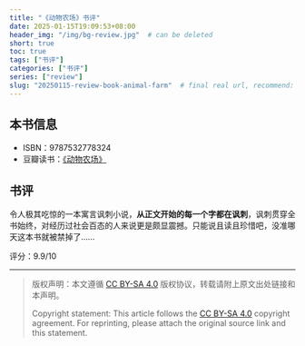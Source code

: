 ```yaml
---
title: "《动物农场》书评"
date: 2025-01-15T19:09:53+08:00
header_img: "/img/bg-review.jpg"  # can be deleted
short: true
toc: true
tags: ["书评"]
categories: ["书评"]
series: ["review"]
slug: "20250115-review-book-animal-farm"  # final real url, recommend: start by date, follow lower case words with hyphen splitter. E.g., `20230316-text-title`
---
```


## 本书信息

- ISBN：9787532778324
- 豆瓣读书：[《动物农场》](https://book.douban.com/subject/30200871/)

## 书评

令人极其吃惊的一本寓言讽刺小说，**从正文开始的每一个字都在讽刺**，讽刺贯穿全书始终，对经历过社会百态的人来说更是颇显震撼。只能说且读且珍惜吧，没准哪天这本书就被禁掉了……

评分：9.9/10

---

> 版权声明：本文遵循 [CC BY-SA 4.0](https://creativecommons.org/licenses/by-sa/4.0/deed.zh) 版权协议，转载请附上原文出处链接和本声明。
>
> Copyright statement: This article follows the [CC BY-SA 4.0](https://creativecommons.org/licenses/by-sa/4.0/deed.en) copyright agreement. For reprinting, please attach the original source link and this statement.
